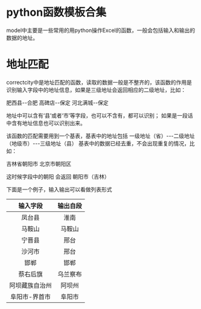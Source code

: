 # python函数模板合集

model中主要是一些常用的用python操作Excel的函数，一般会包括输入和输出的数据的地址。

# 地址匹配

correctcity中是地址匹配的函数，读取的数据一般是不整齐的，该函数的作用是识别输入字段中的地址信息，如果是三级地址会返回相应的二级地址，比如：

肥西县--合肥
高碑店--保定
河北满城--保定

地址中可以含有‘县’或者‘市’等字段，也可以不含有，都可以识别；
如果是一段话中含有地址信息也可以识别出来。

该函数的匹配需要用到一个基表，基表中的地址包括 一级地址（省）---二级地址（地级市）---三级地址（县）
基表中的数据已经去重，不会出现重复的情况，比如：

吉林省朝阳市
北京市朝阳区

这时候字段中的朝阳 会返回 朝阳市（吉林）

下面是一个例子，输入输出可以看做列表形式

|    输入字段    | 输出自段 |
| :------------: | :------: |
|     凤台县     |   淮南   |
|     马鞍山     |  马鞍山  |
|     宁晋县     |   邢台   |
|     沙河市     |   邢台   |
|      邯郸      |   邯郸   |
|    蔡右后旗    | 乌兰察布 |
| 阿坝藏族自治州 |  阿坝州  |
| 阜阳市-界首市  |  阜阳市  |

